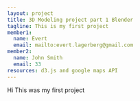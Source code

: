 ```yaml
---
layout: project
title: 3D Modeling project part 1 Blender
tagline: This is my first project
member1:
  name: Evert
  email: mailto:evert.lagerberg@gmail.com
member2:
  name: John Smith
  email: 33
resources: d3.js and google maps API
---
```


Hi This was my first project